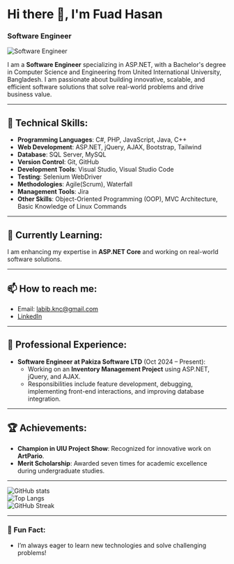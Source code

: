 # Hi there 👋, I'm Fuad Hasan  
### Software Engineer  

![Software Engineer](https://static.vecteezy.com/system/resources/thumbnails/039/885/399/small_2x/software-development-life-cycle-banner-web-icon-illustration-concept-of-sdlc-with-icon-of-planning-requirements-design-coding-testing-deploy-and-maintenance-vector.jpg)

I am a **Software Engineer** specializing in ASP.NET, with a Bachelor's degree in Computer Science and Engineering from United International University, Bangladesh. I am passionate about building innovative, scalable, and efficient software solutions that solve real-world problems and drive business value.

---

## 🔧 Technical Skills:
- **Programming Languages**: C#, PHP, JavaScript, Java, C++
- **Web Development**: ASP.NET, jQuery, AJAX, Bootstrap, Tailwind
- **Database**: SQL Server, MySQL
- **Version Control**: Git, GitHub
- **Development Tools**: Visual Studio, Visual Studio Code
- **Testing**: Selenium WebDriver
- **Methodologies**: Agile(Scrum), Waterfall
- **Management Tools**: Jira
- **Other Skills**: Object-Oriented Programming (OOP), MVC Architecture, Basic Knowledge of Linux Commands

---

## 🌱 Currently Learning:
I am enhancing my expertise in **ASP.NET Core** and working on real-world software solutions.

---

## 📫 How to reach me:  
- Email: [labib.knc@gmail.com](mailto:labib.knc@gmail.com)  
- [LinkedIn](https://www.linkedin.com/in/fuadhasan01)  
---

## 💼 Professional Experience:
- **Software Engineer at Pakiza Software LTD** (Oct 2024 – Present):  
  - Working on an **Inventory Management Project** using ASP.NET, jQuery, and AJAX.  
  - Responsibilities include feature development, debugging, implementing front-end interactions, and improving database integration.
---
## 🏆 Achievements:
- **Champion in UIU Project Show**: Recognized for innovative work on **ArtPario**.  
- **Merit Scholarship**: Awarded seven times for academic excellence during undergraduate studies.

---

![GitHub stats](https://github-readme-stats.vercel.app/api?username=fuadhasan01&show_icons=true)  
![Top Langs](https://github-readme-stats.vercel.app/api/top-langs/?username=fuadhasan01&layout=compact)  
![GitHub Streak](https://streak-stats.demolab.com/?user=fuadhasan01)

---

### 🎯 Fun Fact:
- I’m always eager to learn new technologies and solve challenging problems!


